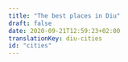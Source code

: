 ```yaml
---
title: "The best places in Diu"
draft: false
date: 2020-09-21T12:59:23+02:00
translationKey: diu-cities
id: "cities"
---
```

